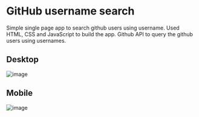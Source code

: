 # GitHub username search

Simple single page app to search github users using username.
Used HTML, CSS and JavaScript to build the app. 
Github API to query the github users using usernames.

## Desktop
![image](https://github.com/SHUBHAM-126/git_user_search/assets/73948769/2a63e5aa-b689-4229-9ad9-40265b5ffd76)

## Mobile
![image](https://github.com/SHUBHAM-126/git_user_search/assets/73948769/50e70a67-9a9e-43db-a933-742c872555b5)
